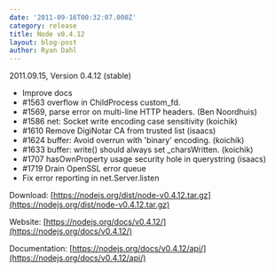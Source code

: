 ```yaml
---
date: '2011-09-16T00:32:07.000Z'
category: release
title: Node v0.4.12
layout: blog-post
author: Ryan Dahl
---
```


2011.09.15, Version 0.4.12 (stable)

- Improve docs
- #1563 overflow in ChildProcess custom_fd.
- #1569, parse error on multi-line HTTP headers. (Ben Noordhuis)
- #1586 net: Socket write encoding case sensitivity (koichik)
- #1610 Remove DigiNotar CA from trusted list (isaacs)
- #1624 buffer: Avoid overrun with 'binary' encoding. (koichik)
- #1633 buffer: write() should always set \_charsWritten. (koichik)
- #1707 hasOwnProperty usage security hole in querystring (isaacs)
- #1719 Drain OpenSSL error queue
- Fix error reporting in net.Server.listen

Download: [https://nodejs.org/dist/node-v0.4.12.tar.gz](https://nodejs.org/dist/node-v0.4.12.tar.gz)

Website: [https://nodejs.org/docs/v0.4.12/](https://nodejs.org/docs/v0.4.12/)

Documentation: [https://nodejs.org/docs/v0.4.12/api/](https://nodejs.org/docs/v0.4.12/api/)
